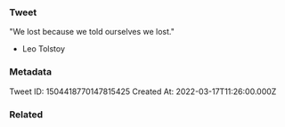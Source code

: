 ### Tweet
"We lost because we told ourselves we lost."

- Leo Tolstoy

### Metadata
Tweet ID: 1504418770147815425
Created At: 2022-03-17T11:26:00.000Z

### Related

